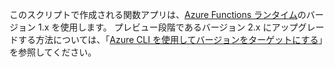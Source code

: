 このスクリプトで作成される関数アプリは、[Azure Functions ランタイム](..\articles\azure-functions\functions-versions.md)のバージョン 1.x を使用します。 プレビュー段階であるバージョン 2.x にアップグレードする方法については、「[Azure CLI を使用してバージョンをターゲットにする](..\articles\azure-functions\set-runtime-version.md#target-a-version-using-azure-cli)」を参照してください。 